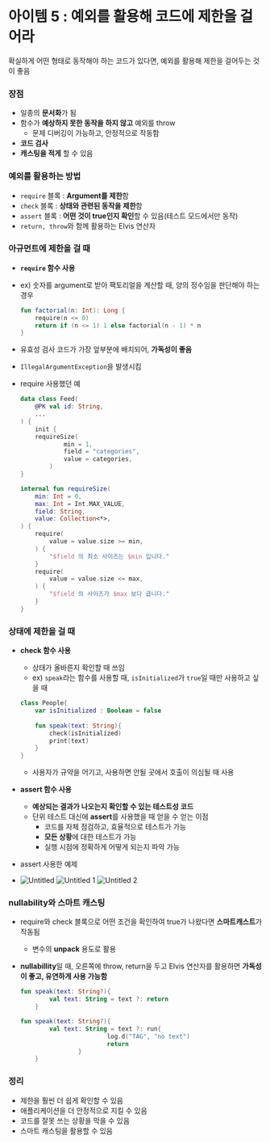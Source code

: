 # 아이템 5 : 예외를 활용해 코드에 제한을 걸어라

확실하게 어떤 형태로 동작해야 하는 코드가 있다면, 예외를 활용해 제한을 걸어두는 것이 좋음

### 장점

- 일종의 **문서화**가 됨
- 함수가 **예상하지 못한 동작을 하지 않고** 예외를 throw
    - 문제 디버깅이 가능하고, 안정적으로 작동함
- **코드 검사**
- **캐스팅을 적게** 할 수 있음

### 예외를 활용하는 방법

- `require` 블록 : **Argument를 제한**함
- `check` 블록 : **상태와 관련된 동작을 제한**함
- `assert` 블록 : **어떤 것이 true인지 확인**할 수 있음(테스트 모드에서만 동작)
- `return, throw`와 함께 활용하는 Elvis 연산자

### 아규먼트에 제한을 걸 때

- **`require` 함수 사용**
- ex) 숫자를 argument로 받아 팩토리얼을 계산할 때, 양의 정수임을 판단해야 하는 경우
    
    ```kotlin
    fun factorial(n: Int): Long {
        require(n <= 0)
        return if (n <= 1) 1 else factorial(n - 1) * n
    }
    ```
    
- 유효성 검사 코드가 가장 앞부분에 배치되어, **가독성이 좋음**
- `IllegalArgumentException`을 발생시킴
- require 사용했던 예
    
    ```kotlin
    data class Feed(
        @PK val id: String,
        ...
    ) {
        init {
    	requireSize(
                min = 1,
                field = "categories",
                value = categories,
            )
    }
    
    internal fun requireSize(
        min: Int = 0,
        max: Int = Int.MAX_VALUE,
        field: String,
        value: Collection<*>,
    ) {
        require(
            value = value.size >= min,
        ) {
            "$field 의 최소 사이즈는 $min 입니다."
        }
        require(
            value = value.size <= max,
        ) {
            "$field 의 사이즈가 $max 보다 큽니다."
        }
    }
    ```
    

### 상태에 제한을 걸 때

- **check 함수 사용**
    - 상태가 올바른지 확인할 때 쓰임
    - ex) `speak`라는 함수를 사용할 때, `isInitialized`가 `true`일 때만 사용하고 싶을 때
    
    ```kotlin
    class People{
        var isInitialized : Boolean = false
        
        fun speak(text: String){
            check(isInitialized)
            print(text)
        }
    }
    ```
    
    - 사용자가 규약을 어기고, 사용하면 안될 곳에서 호출이 의심될 때 사용
    
- **assert 함수 사용**
    - **예상되는 결과가 나오는지 확인할 수 있는 테스트성  코드**
    - 단위 테스트 대신에 **assert**를 사용했을 때 얻을 수 얻는 이점
        - 코드를 자체 점검하고, 효율적으로 테스트가 가능
        - **모든 상황**에 대한 테스트가 가능
        - 실행 시점에 정확하게 어떻게 되는지 파악 가능
- assert 사용한 예제
-   ![Untitled](https://user-images.githubusercontent.com/70064912/201723287-8fefa40d-02c0-4582-93fa-abbd3328e5ef.png)
    ![Untitled 1](https://user-images.githubusercontent.com/70064912/201723273-8654aafc-8945-4af9-bd2c-0a72129ceac3.png)
    ![Untitled 2](https://user-images.githubusercontent.com/70064912/201723281-cb58e25b-6848-4f26-98b6-a54c04b9a047.png)

### nullability와 스마트 캐스팅

- require와 check 블록으로 어떤 조건을 확인하여 true가 나왔다면 **스마트캐스트**가 작동됨
    - 변수의 **unpack** 용도로 활용
- **nullabillity**일 때, 오른쪽에 throw, return을 두고 Elvis 연산자를 활용하면 **가독성이 좋고, 유연하게 사용 가능함**
    
    ```kotlin
    fun speak(text: String?){
            val text: String = text ?: return
        }
    
    fun speak(text: String?){
            val text: String = text ?: run{
    						log.d("TAG", "no text")
    						return
    				}
        }
    ```
    

### 정리

- 제한을 훨씬 더 쉽게 확인할 수 있음
- 애플리케이션을 더 안정적으로 지킬 수 있음
- 코드를 잘못 쓰는 상황을 막을 수 있음
- 스마트 캐스팅을 활용할 수 있음
